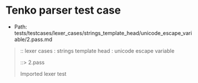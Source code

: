 # Tenko parser test case

- Path: tests/testcases/lexer_cases/strings_template_head/unicode_escape_variable/2.pass.md

> :: lexer cases : strings template head : unicode escape variable
>
> ::> 2.pass
>
> Imported lexer test
>
> <template head> length checks

## PASS

## Input

`````js
`\u{1}${"<--"}`
;
`\u{12}${"<--"}`
;
`\u{123}${"<--"}`
;
`\u{1234}${"<--"}`
;
`\u{12345}${"<--"}`
;
`\u{103456}${"<--"}`
`````

## Output

_Note: the whole output block is auto-generated. Manual changes will be overwritten!_

Below follow outputs in five parsing modes: sloppy, sloppy+annexb, strict script, module, module+annexb.

Note that the output parts are auto-generated by the test runner to reflect actual result.

### Sloppy mode

Parsed with script goal and as if the code did not start with strict mode header.

`````
ast: {
  type: 'Program',
  loc:{start:{line:1,column:0},end:{line:11,column:20},source:''},
  body: [
    {
      type: 'ExpressionStatement',
      loc:{start:{line:1,column:0},end:{line:2,column:1},source:''},
      expression: {
        type: 'TemplateLiteral',
        loc:{start:{line:1,column:0},end:{line:1,column:15},source:''},
        expressions: [
          {
            type: 'Literal',
            loc:{start:{line:1,column:8},end:{line:1,column:13},source:''},
            value: '<--',
            raw: '"<--"'
          }
        ],
        quasis: [
          {
            type: 'TemplateElement',
            loc:{start:{line:1,column:1},end:{line:1,column:6},source:''},
            tail: false,
            value: { raw: '\\u{1}', cooked: '\u0001' }
          },
          {
            type: 'TemplateElement',
            loc:{start:{line:1,column:14},end:{line:1,column:14},source:''},
            tail: true,
            value: { raw: '', cooked: '' }
          }
        ]
      }
    },
    {
      type: 'ExpressionStatement',
      loc:{start:{line:3,column:0},end:{line:4,column:1},source:''},
      expression: {
        type: 'TemplateLiteral',
        loc:{start:{line:3,column:0},end:{line:3,column:16},source:''},
        expressions: [
          {
            type: 'Literal',
            loc:{start:{line:3,column:9},end:{line:3,column:14},source:''},
            value: '<--',
            raw: '"<--"'
          }
        ],
        quasis: [
          {
            type: 'TemplateElement',
            loc:{start:{line:3,column:1},end:{line:3,column:7},source:''},
            tail: false,
            value: { raw: '\\u{12}', cooked: '\u0012' }
          },
          {
            type: 'TemplateElement',
            loc:{start:{line:3,column:15},end:{line:3,column:15},source:''},
            tail: true,
            value: { raw: '', cooked: '' }
          }
        ]
      }
    },
    {
      type: 'ExpressionStatement',
      loc:{start:{line:5,column:0},end:{line:6,column:1},source:''},
      expression: {
        type: 'TemplateLiteral',
        loc:{start:{line:5,column:0},end:{line:5,column:17},source:''},
        expressions: [
          {
            type: 'Literal',
            loc:{start:{line:5,column:10},end:{line:5,column:15},source:''},
            value: '<--',
            raw: '"<--"'
          }
        ],
        quasis: [
          {
            type: 'TemplateElement',
            loc:{start:{line:5,column:1},end:{line:5,column:8},source:''},
            tail: false,
            value: { raw: '\\u{123}', cooked: '@{x123}@' }
          },
          {
            type: 'TemplateElement',
            loc:{start:{line:5,column:16},end:{line:5,column:16},source:''},
            tail: true,
            value: { raw: '', cooked: '' }
          }
        ]
      }
    },
    {
      type: 'ExpressionStatement',
      loc:{start:{line:7,column:0},end:{line:8,column:1},source:''},
      expression: {
        type: 'TemplateLiteral',
        loc:{start:{line:7,column:0},end:{line:7,column:18},source:''},
        expressions: [
          {
            type: 'Literal',
            loc:{start:{line:7,column:11},end:{line:7,column:16},source:''},
            value: '<--',
            raw: '"<--"'
          }
        ],
        quasis: [
          {
            type: 'TemplateElement',
            loc:{start:{line:7,column:1},end:{line:7,column:9},source:''},
            tail: false,
            value: { raw: '\\u{1234}', cooked: '@{x1234}@' }
          },
          {
            type: 'TemplateElement',
            loc:{start:{line:7,column:17},end:{line:7,column:17},source:''},
            tail: true,
            value: { raw: '', cooked: '' }
          }
        ]
      }
    },
    {
      type: 'ExpressionStatement',
      loc:{start:{line:9,column:0},end:{line:10,column:1},source:''},
      expression: {
        type: 'TemplateLiteral',
        loc:{start:{line:9,column:0},end:{line:9,column:19},source:''},
        expressions: [
          {
            type: 'Literal',
            loc:{start:{line:9,column:12},end:{line:9,column:17},source:''},
            value: '<--',
            raw: '"<--"'
          }
        ],
        quasis: [
          {
            type: 'TemplateElement',
            loc:{start:{line:9,column:1},end:{line:9,column:10},source:''},
            tail: false,
            value: { raw: '\\u{12345}', cooked: '@{x12345}@' }
          },
          {
            type: 'TemplateElement',
            loc:{start:{line:9,column:18},end:{line:9,column:18},source:''},
            tail: true,
            value: { raw: '', cooked: '' }
          }
        ]
      }
    },
    {
      type: 'ExpressionStatement',
      loc:{start:{line:11,column:0},end:{line:11,column:20},source:''},
      expression: {
        type: 'TemplateLiteral',
        loc:{start:{line:11,column:0},end:{line:11,column:20},source:''},
        expressions: [
          {
            type: 'Literal',
            loc:{start:{line:11,column:13},end:{line:11,column:18},source:''},
            value: '<--',
            raw: '"<--"'
          }
        ],
        quasis: [
          {
            type: 'TemplateElement',
            loc:{start:{line:11,column:1},end:{line:11,column:11},source:''},
            tail: false,
            value: { raw: '\\u{103456}', cooked: '@{x103456}@' }
          },
          {
            type: 'TemplateElement',
            loc:{start:{line:11,column:19},end:{line:11,column:19},source:''},
            tail: true,
            value: { raw: '', cooked: '' }
          }
        ]
      }
    }
  ]
}

tokens (25x):
       TICK_HEAD STRING_DOUBLE TICK_TAIL PUNC_SEMI TICK_HEAD
       STRING_DOUBLE TICK_TAIL PUNC_SEMI TICK_HEAD STRING_DOUBLE
       TICK_TAIL PUNC_SEMI TICK_HEAD STRING_DOUBLE TICK_TAIL PUNC_SEMI
       TICK_HEAD STRING_DOUBLE TICK_TAIL PUNC_SEMI TICK_HEAD
       STRING_DOUBLE TICK_TAIL ASI
`````

### Strict mode

Parsed with script goal but as if it was starting with `"use strict"` at the top.

_Output same as sloppy mode._

### Module goal

Parsed with the module goal.

_Output same as sloppy mode._

### Sloppy mode with AnnexB

Parsed with script goal with AnnexB rules enabled and as if the code did not start with strict mode header.

_Output same as sloppy mode._

### Module goal with AnnexB

Parsed with the module goal with AnnexB rules enabled.

_Output same as sloppy mode._

## AST Printer

Printer output different from input [sloppy][annexb:no]:

````js
`\u{1}${"<--"}`;
`\u{12}${"<--"}`;
`\u{123}${"<--"}`;
`\u{1234}${"<--"}`;
`\u{12345}${"<--"}`;
`\u{103456}${"<--"}`;
````

Produces same AST
